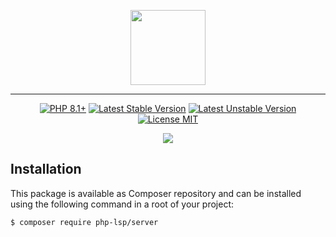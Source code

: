 <p align="center">
    <a href="https://github.com/php-lsp" target="_blank">
        <img src="https://avatars.githubusercontent.com/u/153323085?s=120" width="120">
    </a>
</p>

---

<p align="center">
    <a href="https://packagist.org/packages/php-lsp/server"><img src="https://poser.pugx.org/php-lsp/server/require/php?style=for-the-badge" alt="PHP 8.1+"></a>
    <a href="https://packagist.org/packages/php-lsp/server"><img src="https://poser.pugx.org/php-lsp/server/version?style=for-the-badge" alt="Latest Stable Version"></a>
    <a href="https://packagist.org/packages/php-lsp/server"><img src="https://poser.pugx.org/php-lsp/server/v/unstable?style=for-the-badge" alt="Latest Unstable Version"></a>
    <a href="https://raw.githubusercontent.com/php-lsp/server/blob/master/LICENSE"><img src="https://poser.pugx.org/php-lsp/server/license?style=for-the-badge" alt="License MIT"></a>
</p>
<p align="center">
    <a href="https://github.com/php-lsp/server/actions"><img src="https://github.com/php-lsp/server/workflows/tests/badge.svg"></a>
</p>

## Installation

This package is available as Composer repository and can be 
installed using the following command in a root of your project:

```sh
$ composer require php-lsp/server
```
